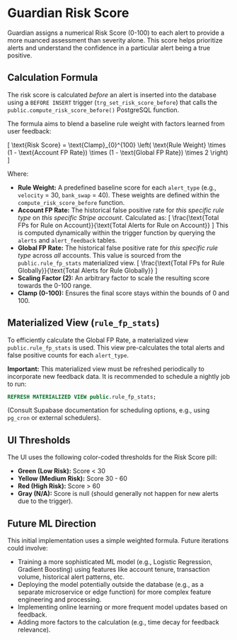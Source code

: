 # Guardian Risk Score

Guardian assigns a numerical Risk Score (0-100) to each alert to provide a more nuanced assessment than severity alone. This score helps prioritize alerts and understand the confidence in a particular alert being a true positive.

## Calculation Formula

The risk score is calculated _before_ an alert is inserted into the database using a `BEFORE INSERT` trigger (`trg_set_risk_score_before`) that calls the `public.compute_risk_score_before()` PostgreSQL function.

The formula aims to blend a baseline rule weight with factors learned from user feedback:

\[
\text{Risk Score} = \text{Clamp}\_{0}^{100} \left( \text{Rule Weight} \times (1 - \text{Account FP Rate}) \times (1 - \text{Global FP Rate}) \times 2 \right)
\]

Where:

- **Rule Weight:** A predefined baseline score for each `alert_type` (e.g., `velocity` = 30, `bank_swap` = 40). These weights are defined within the `compute_risk_score_before` function.
- **Account FP Rate:** The historical false positive rate for _this specific rule type_ on _this specific Stripe account_. Calculated as:
  \[
  \frac{\text{Total FPs for Rule on Account}}{\text{Total Alerts for Rule on Account}}
  \]
  This is computed dynamically within the trigger function by querying the `alerts` and `alert_feedback` tables.
- **Global FP Rate:** The historical false positive rate for _this specific rule type_ across _all_ accounts. This value is sourced from the `public.rule_fp_stats` materialized view.
  \[
  \frac{\text{Total FPs for Rule Globally}}{\text{Total Alerts for Rule Globally}}
  \]
- **Scaling Factor (2):** An arbitrary factor to scale the resulting score towards the 0-100 range.
- **Clamp (0-100):** Ensures the final score stays within the bounds of 0 and 100.

## Materialized View (`rule_fp_stats`)

To efficiently calculate the Global FP Rate, a materialized view `public.rule_fp_stats` is used. This view pre-calculates the total alerts and false positive counts for each `alert_type`.

**Important:** This materialized view must be refreshed periodically to incorporate new feedback data. It is recommended to schedule a nightly job to run:

```sql
REFRESH MATERIALIZED VIEW public.rule_fp_stats;
```

(Consult Supabase documentation for scheduling options, e.g., using `pg_cron` or external schedulers).

## UI Thresholds

The UI uses the following color-coded thresholds for the Risk Score pill:

- **Green (Low Risk):** Score < 30
- **Yellow (Medium Risk):** Score 30 - 60
- **Red (High Risk):** Score > 60
- **Gray (N/A):** Score is null (should generally not happen for new alerts due to the trigger).

## Future ML Direction

This initial implementation uses a simple weighted formula. Future iterations could involve:

- Training a more sophisticated ML model (e.g., Logistic Regression, Gradient Boosting) using features like account tenure, transaction volume, historical alert patterns, etc.
- Deploying the model potentially outside the database (e.g., as a separate microservice or edge function) for more complex feature engineering and processing.
- Implementing online learning or more frequent model updates based on feedback.
- Adding more factors to the calculation (e.g., time decay for feedback relevance).
